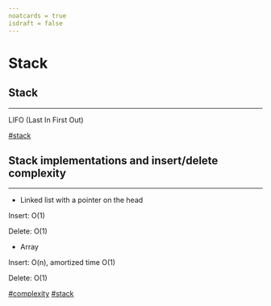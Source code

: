 ```yaml
---
noatcards = true
isdraft = false
---
```


# Stack

## Stack

----

LIFO (Last In First Out)

[#stack](stack.md)

## Stack implementations and insert/delete complexity

----

- Linked list with a pointer on the head

Insert: O(1)

Delete: O(1)

- Array

Insert: O(n), amortized time O(1)

Delete: O(1)

[#complexity](complexity.md) [#stack](stack.md)